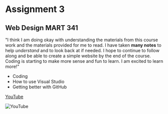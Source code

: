 # Assignment 3

## Web Design MART 341

"I think I am doing okay with understanding the materials from this course work and the materials provided for me to read. I have taken **many notes** to help *understand* and to look back at if needed. I hope to continue to follow along and be able to create a simple website by the end of the course. Coding is starting to make more sense and fun to learn. I am excited to learn more!"

- Coding
- How to use Visual Studio
- Getting better with GitHub

[YouTube](https://youtube.com)

![YouTube](https://github.com/user-attachments/assets/37ad053f-7fee-40ca-b297-606facce1aac)
